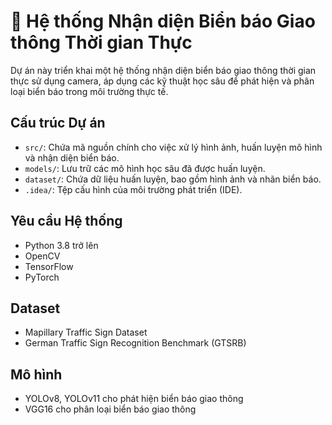 # 🚦 Hệ thống Nhận diện Biển báo Giao thông Thời gian Thực

Dự án này triển khai một hệ thống nhận diện biển báo giao thông thời gian thực sử dụng camera, áp dụng các kỹ thuật học sâu để phát hiện và phân loại biển báo trong môi trường thực tế.

## Cấu trúc Dự án

- `src/`: Chứa mã nguồn chính cho việc xử lý hình ảnh, huấn luyện mô hình và nhận diện biển báo.
- `models/`: Lưu trữ các mô hình học sâu đã được huấn luyện.
- `dataset/`: Chứa dữ liệu huấn luyện, bao gồm hình ảnh và nhãn biển báo.
- `.idea/`: Tệp cấu hình của môi trường phát triển (IDE).

## Yêu cầu Hệ thống

- Python 3.8 trở lên
- OpenCV
- TensorFlow
- PyTorch

## Dataset

- Mapillary Traffic Sign Dataset
- German Traffic Sign Recognition Benchmark (GTSRB)

## Mô hình

- YOLOv8, YOLOv11 cho phát hiện biển báo giao thông
- VGG16 cho phân loại biển báo giao thông
